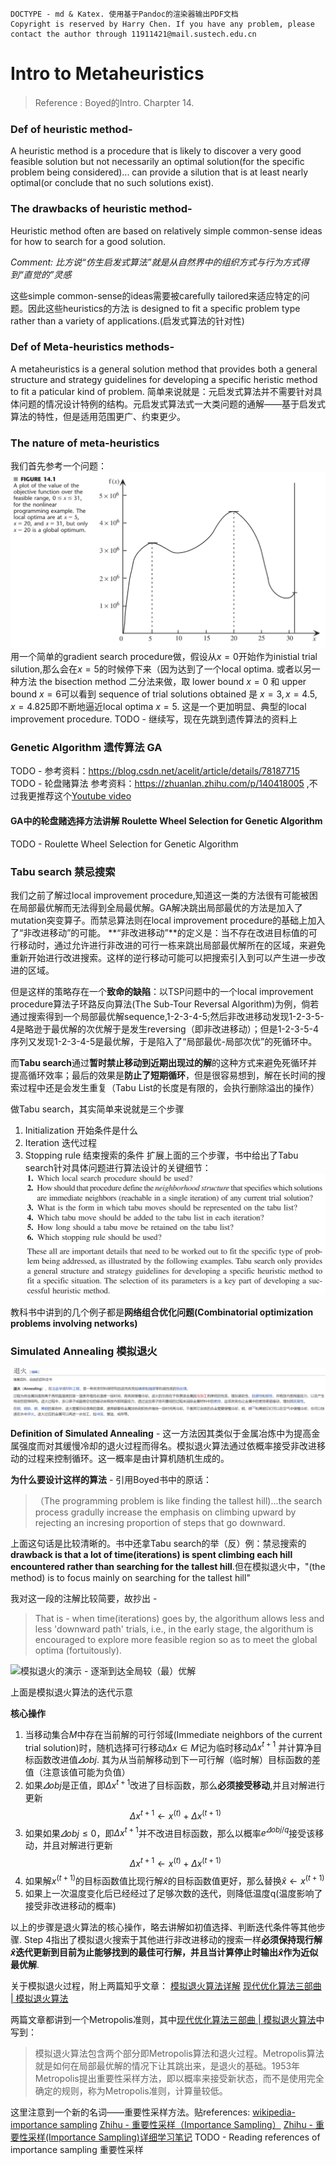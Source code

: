 
````
DOCTYPE - md & Katex. 使用基于Pandoc的渲染器输出PDF文档
Copyright is reserved by Harry Chen. If you have any problem, please contact the author through 11911421@mail.sustech.edu.cn
````

# Intro to Metaheuristics
> Reference : Boyed的Intro. Charpter 14.


### Def of heuristic method- 

A heuristic method is a procedure that is likely to discover a very good feasible solution but not necessarily an optimal solution(for the specific problem being considered)... can provide a silution that is at least nearly optimal(or conclude that no such solutions exist).

### The drawbacks of heuristic method- 

Heuristic method often are based on relatively simple common-sense ideas for how to search for a good solution.

*Comment: 比方说“仿生启发式算法”就是从自然界中的组织方式与行为方式得到“直觉的”灵感*

这些simple common-sense的ideas需要被carefully tailored来适应特定的问题。因此这些heuristics的方法 is designed to fit a specific problem type rather than a variety of applications.(启发式算法的针对性)

### Def of Meta-heuristics methods-

A metaheuristics is a general solution method that provides both a general structure and strategy guidelines for developing a specific heristic method to fit a paticular kind of problem.
简单来说就是：元启发式算法并不需要针对具体问题的情况设计特例的结构。元启发式算法式一大类问题的通解——基于启发式算法的特性，但是适用范围更广、约束更少。

### The nature of meta-heuristics
我们首先参考一个问题：
![](source/img/Reference-Chapter14-figure14.1.png)
用一个简单的gradient search procedure做，假设从$x=0$开始作为inistial trial silution,那么会在$x=5$的时候停下来（因为达到了一个local optima.
或者以另一种方法 the bisection method 二分法来做，取 lower bound $x=0$ 和 upper bound $x=6$可以看到 sequence of trial solutions obtained 是 $x=3, x=4.5, x=4.825$即不断地逼近local optima $x=5$. 这是一个更加明显、典型的local improvement procedure.
TODO - 继续写，现在先跳到遗传算法的资料上

### Genetic Algorithm 遗传算法 GA

TODO - 参考资料：https://blog.csdn.net/acelit/article/details/78187715
TODO - 轮盘赌算法 参考资料：https://zhuanlan.zhihu.com/p/140418005 ,不过我更推荐这个[Youtube video](https://www.youtube.com/watch?v=-B15r-8WX48)

#### GA中的轮盘赌选择方法讲解 Roulette Wheel Selection for Genetic Algorithm
TODO - Roulette Wheel Selection for Genetic Algorithm

### Tabu search 禁忌搜索

我们之前了解过local improvement procedure,知道这一类的方法很有可能被困在局部最优解而无法得到全局最优解。GA解决跳出局部最优的方法是加入了mutation突变算子。而禁忌算法则在local improvement procedure的基础上加入了“非改进移动”的可能。
**“非改进移动”**的定义是：当不存在改进目标值的可行移动时，通过允许进行非改进的可行一栋来跳出局部最优解所在的区域，来避免重新开始进行改进搜索。这样的逆行移动可能可以把搜索引入到可以产生进一步改进的区域。

但是这样的策略存在一个**致命的缺陷**：以TSP问题中的一个local improvement procedure算法子环路反向算法(The Sub-Tour Reversal Algorithm)为例，倘若通过搜索得到一个局部最优解sequence,1-2-3-4-5;然后非改进移动发现1-2-3-5-4是略逊于最优解的次优解于是发生reversing（即非改进移动）；但是1-2-3-5-4序列又发现1-2-3-4-5是最优解，于是陷入了“局部最优-局部次优”的死循环中。

而**Tabu search**通过**暂时禁止移动到近期出现过的解**的这种方式来避免死循环并提高循环效率；最后的效果是**防止了短期循环**，但是很容易想到，解在长时间的搜索过程中还是会发生重复（Tabu List的长度是有限的，会执行删除溢出的操作）

做Tabu search，其实简单来说就是三个步骤
1. Initialization 开始条件是什么
2. Iteration 迭代过程
3. Stopping rule 结束搜索的条件
扩展上面的三个步骤，书中给出了Tabu search针对具体问题进行算法设计的关键细节：
![](source/img/Tabu_search_algorithm_design_details.png)

教科书中讲到的几个例子都是**网络组合优化问题(Combinatorial optimization problems involving networks)**

### Simulated Annealing 模拟退火
![](source/img/Annealing_def_metallugy.png)
<!-- 笑，梦回王教授做的材料工程基础，那时候我的pre就是讲金属高温加工过程。历历在目。 -->

**Definition of Simulated Annealing** - 
这一方法因其类似于金属冶炼中为提高金属强度而对其缓慢冷却的退火过程而得名。模拟退火算法通过依概率接受非改进移动的过程来控制循环。这一概率是由计算机随机生成的。

**为什么要设计这样的算法** - 
引用Boyed书中的原话：
>（The programming problem is like finding the tallest hill)...the search process gradully increase the emphasis on climbing upward by rejecting an incresing proportion of steps that go downward.

上面这句话是比较清晰的。书中还拿Tabu search的举（反）例：禁忌搜索的**drawback is that a lot of time(iterations) is spent climbing each hill encountered rather than searching for the tallest hill**.但在模拟退火中，"(the method) is to focus mainly on searching for the tallest hill"

我对这一段的注解比较简要，故抄出 - 
>That is - when time(iterations) goes by, the algorithum allows less and less 'downward path' trials, i.e., in the early stage, the algorithum is encouraged to explore more feasible region so as to meet the global optima (fortuitously).

<img src="https://media.giphy.com/media/azlNDcF9sqWpEI63wU/giphy.gif" title = "模拟退火算法演示" alt = "模拟退火的演示 - 逐渐到达全局较（最）优解">

上面是模拟退火算法的迭代示意
<!-- 上面的这个gif动态可能无法在PDF等输出格式下查看，如果需要查看，建议使用支持md的渲染器（阅读器），如有问题请联系11911421@mail.sustech.edu.cn 笑，如果是pdf查看也看不到这句注解吧-->

**核心操作**
1. 当移动集合$M$中存在当前解的可行邻域(Immediate neighbors of the current trial solution)时，随机选择可行移动$\Delta x\in M$记为临时移动$\Delta x^{t+1}$ 并计算净目标函数改进值$\varDelta obj$. 其为从当前解移动到下一可行解（临时解）目标函数的差值（注意该值可能为负值）
2. 如果$\varDelta obj$是正值，即$\Delta x^{t+1}$改进了目标函数，那么**必须接受移动**,并且对解进行更新$$\Delta x^{t+1}\leftarrow x^{\left (t\right)}+\Delta x^{\left(t+1\right)}$$
3. 如果如果$\varDelta obj\le0$，即$\Delta x^{t+1}$并不改进目标函数，那么以概率$e^{\varDelta obj/q}$接受该移动，并且对解进行更新$$\Delta x^{t+1}\leftarrow x^{\left (t\right)}+\Delta x^{\left(t+1\right)}$$
4. 如果解$x^{\left(t+1 \right)}$的目标函数值比现行解$\hat x$的目标函数值更好，那么替换$\hat x \leftarrow x^{\left(t+1\right)}$
5. 如果上一次温度变化后已经经过了足够次数的迭代，则降低温度q(温度影响了接受非改进移动的概率)

以上的步骤是退火算法的核心操作，略去讲解如初值选择、判断迭代条件等其他步骤. Step 4指出了模拟退火搜索于其他进行非改进移动的搜索一样**必须保持现行解$\hat{x}$迭代更新到目前为止能够找到的最佳可行解，并且当计算停止时输出$\hat{x}$作为近似最优解**.


关于模拟退火过程，附上两篇知乎文章：
[模拟退火算法详解](https://zhuanlan.zhihu.com/p/266874840)
[现代优化算法三部曲 | 模拟退火算法](https://zhuanlan.zhihu.com/p/266874840)

两篇文章都讲到一个Metropolis准则，其中[现代优化算法三部曲 | 模拟退火算法](https://zhuanlan.zhihu.com/p/266874840)中写到：
>模拟退火算法包含两个部分即Metropolis算法和退火过程。Metropolis算法就是如何在局部最优解的情况下让其跳出来，是退火的基础。1953年Metropolis提出重要性采样方法，即以概率来接受新状态，而不是使用完全确定的规则，称为Metropolis准则，计算量较低。

这里注意到一个新的名词——重要性采样方法。贴references:
[wikipedia-importance sampling](https://en.wikipedia.org/wiki/Importance_sampling)
[Zhihu - 重要性采样（Importance Sampling）](https://zhuanlan.zhihu.com/p/41217212)
[Zhihu - 重要性采样(Importance Sampling)详细学习笔记](https://zhuanlan.zhihu.com/p/342936969)
TODO - Reading references of importance sampling 重要性采样